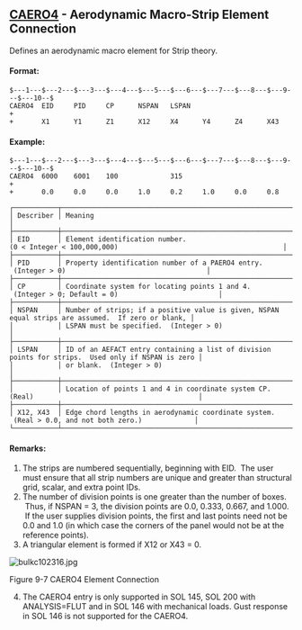 ## [CAERO4](https://nexus.hexagon.com/documentationcenter/bundle/MSC_Nastran_2022.4/page/Nastran_Combined_Book/qrg/bulkc1/TOC.CAERO4.xhtml) - Aerodynamic Macro-Strip Element Connection

Defines an aerodynamic macro element for Strip theory.

#### Format:

```nastran
$---1---$---2---$---3---$---4---$---5---$---6---$---7---$---8---$---9---$---10--$
CAERO4  EID     PID     CP      NSPAN   LSPAN                           +       
+       X1      Y1      Z1      X12     X4      Y4      Z4      X43             
```

#### Example:

```nastran
$---1---$---2---$---3---$---4---$---5---$---6---$---7---$---8---$---9---$---10--$
CAERO4  6000    6001    100             315                             +       
+       0.0     0.0     0.0     1.0     0.2     1.0     0.0     0.8             
```

```text
┌───────────┬────────────────────────────────────────────────────────────────────────────────────────────────────┐
│ Describer │ Meaning                                                                                            │
├───────────┼────────────────────────────────────────────────────────────────────────────────────────────────────┤
│ EID       │ Element identification number. (0 < Integer < 100,000,000)                                         │
├───────────┼────────────────────────────────────────────────────────────────────────────────────────────────────┤
│ PID       │ Property identification number of a PAERO4 entry.  (Integer > 0)                                   │
├───────────┼────────────────────────────────────────────────────────────────────────────────────────────────────┤
│ CP        │ Coordinate system for locating points 1 and 4.  (Integer > 0; Default = 0)                         │
├───────────┼────────────────────────────────────────────────────────────────────────────────────────────────────┤
│ NSPAN     │ Number of strips; if a positive value is given, NSPAN equal strips are assumed.  If zero or blank, │
│           │ LSPAN must be specified.  (Integer > 0)                                                            │
├───────────┼────────────────────────────────────────────────────────────────────────────────────────────────────┤
│ LSPAN     │ ID of an AEFACT entry containing a list of division points for strips.  Used only if NSPAN is zero │
│           │ or blank.  (Integer > 0)                                                                           │
├───────────┼────────────────────────────────────────────────────────────────────────────────────────────────────┤
│           │ Location of points 1 and 4 in coordinate system CP. (Real)                                         │
├───────────┼────────────────────────────────────────────────────────────────────────────────────────────────────┤
│ X12, X43  │ Edge chord lengths in aerodynamic coordinate system.  (Real > 0.0, and not both zero.)             │
└───────────┴────────────────────────────────────────────────────────────────────────────────────────────────────┘
```

#### Remarks:

1. The strips are numbered sequentially, beginning with EID.  The user must ensure that all strip numbers are unique and greater than structural grid, scalar, and extra point IDs.
2. The number of division points is one greater than the number of boxes.  Thus, if NSPAN = 3, the division points are 0.0, 0.333, 0.667, and 1.000.  If the user supplies division points, the first and last points need not be 0.0 and 1.0 (in which case the corners of the panel would not be at the reference points).
3. A triangular element is formed if X12 or X43 = 0.

![bulkc102316.jpg](https://help-be.hexagonmi.com/bundle/MSC_Nastran_2022.4/page/Nastran_Combined_Book/qrg/bulkc1/../../../assets/bulkc102316.jpg?_LANG=enus)

Figure 9-7 CAERO4 Element Connection

4. The CAERO4 entry is only supported in SOL 145, SOL 200 with ANALYSIS=FLUT and in SOL 146 with mechanical loads. Gust response in SOL 146 is not supported for the CAERO4.
